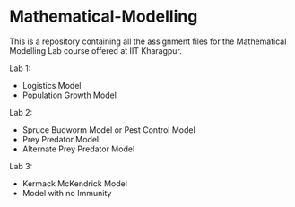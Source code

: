 # Mathematical-Modelling
This is a repository containing all the assignment files for the Mathematical Modelling Lab course offered at IIT Kharagpur.

Lab 1:
* Logistics Model
* Population Growth Model

Lab 2:
* Spruce Budworm Model or Pest Control Model
* Prey Predator Model
* Alternate Prey Predator Model

Lab 3:
* Kermack McKendrick Model
* Model with no Immunity
